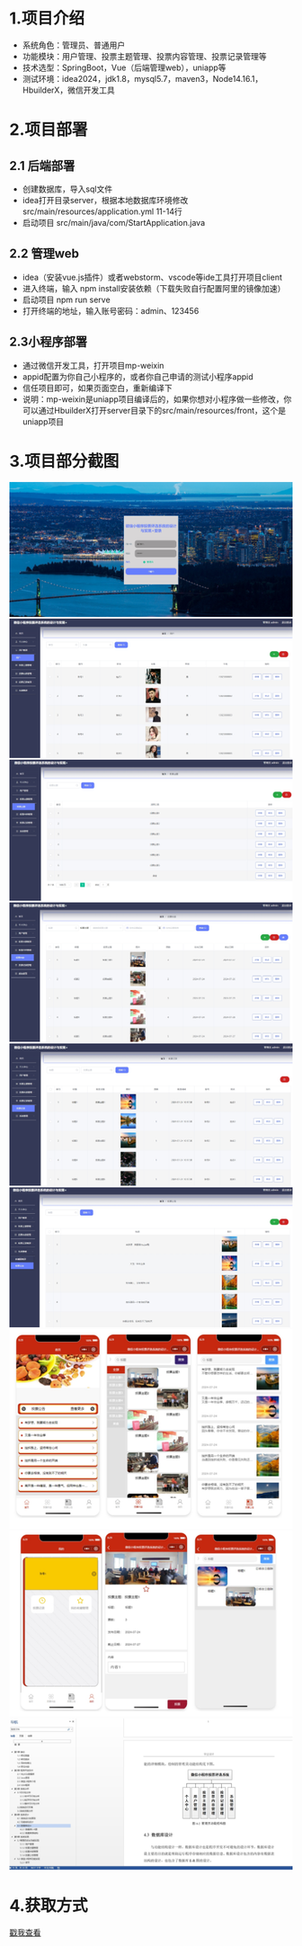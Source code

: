 # 1.项目介绍
- 系统角色：管理员、普通用户
- 功能模块：用户管理、投票主题管理、投票内容管理、投票记录管理等
- 技术选型：SpringBoot，Vue（后端管理web），uniapp等
- 测试环境：idea2024，jdk1.8，mysql5.7，maven3，Node14.16.1，HbuilderX，微信开发工具
# 2.项目部署
## 2.1 后端部署
- 创建数据库，导入sql文件
- idea打开目录server，根据本地数据库环境修改src/main/resources/application.yml 11-14行
- 启动项目 src/main/java/com/StartApplication.java
## 2.2 管理web
- idea（安装vue.js插件）或者webstorm、vscode等ide工具打开项目client
- 进入终端，输入 npm  install安装依赖（下载失败自行配置阿里的镜像加速）
- 启动项目 npm run serve
- 打开终端的地址，输入账号密码：admin、123456
## 2.3小程序部署
- 通过微信开发工具，打开项目mp-weixin
- appid配置为你自己小程序的，或者你自己申请的测试小程序appid
- 信任项目即可，如果页面空白，重新编译下
- 说明：mp-weixin是uniapp项目编译后的，如果你想对小程序做一些修改，你可以通过HbuilderX打开server目录下的src/main/resources/front，这个是uniapp项目
# 3.项目部分截图
![输入图片说明](1.png)
![输入图片说明](2.png)
![输入图片说明](3.png)
![输入图片说明](4.png)
![输入图片说明](5.png)
![输入图片说明](6.png)
![输入图片说明](7.png)
![输入图片说明](8.png)
![输入图片说明](9.png)
# 4.获取方式
[戳我查看](https://gitee.com/aven999/mall)
